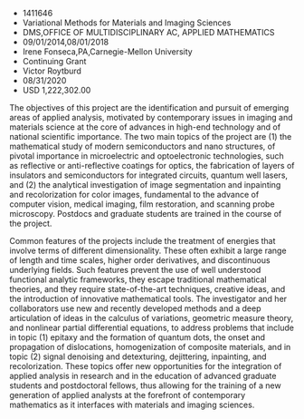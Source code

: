 
* 1411646
* Variational Methods for Materials and Imaging Sciences
* DMS,OFFICE OF MULTIDISCIPLINARY AC, APPLIED MATHEMATICS
* 09/01/2014,08/01/2018
* Irene Fonseca,PA,Carnegie-Mellon University
* Continuing Grant
* Victor Roytburd
* 08/31/2020
* USD 1,222,302.00

The objectives of this project are the identification and pursuit of emerging
areas of applied analysis, motivated by contemporary issues in imaging and
materials science at the core of advances in high-end technology and of national
scientific importance. The two main topics of the project are (1) the
mathematical study of modern semiconductors and nano structures, of pivotal
importance in microelectric and optoelectronic technologies, such as reflective
or anti-reflective coatings for optics, the fabrication of layers of insulators
and semiconductors for integrated circuits, quantum well lasers, and (2) the
analytical investigation of image segmentation and inpainting and recolorization
for color images, fundamental to the advance of computer vision, medical
imaging, film restoration, and scanning probe microscopy. Postdocs and graduate
students are trained in the course of the project.

Common features of the projects include the treatment of energies that involve
terms of different dimensionality. These often exhibit a large range of length
and time scales, higher order derivatives, and discontinuous underlying fields.
Such features prevent the use of well understood functional analytic frameworks,
they escape traditional mathematical theories, and they require state-of-the-art
techniques, creative ideas, and the introduction of innovative mathematical
tools. The investigator and her collaborators use new and recently developed
methods and a deep articulation of ideas in the calculus of variations,
geometric measure theory, and nonlinear partial differential equations, to
address problems that include in topic (1) epitaxy and the formation of quantum
dots, the onset and propagation of dislocations, homogenization of composite
materials, and in topic (2) signal denoising and detexturing, dejittering,
inpainting, and recolorization. These topics offer new opportunities for the
integration of applied analysis in research and in the education of advanced
graduate students and postdoctoral fellows, thus allowing for the training of a
new generation of applied analysts at the forefront of contemporary mathematics
as it interfaces with materials and imaging sciences.
